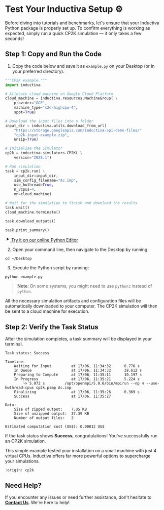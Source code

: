 # Test Your Inductiva Setup ⚙️
Before diving into tutorials and benchmarks, let's ensure that your Inductiva Python package is properly set up. To confirm everything is working as expected, simply run a quick CP2K simulation — it only takes a few seconds!

## Step 1: Copy and Run the Code

1. Copy the code below and save it as `example.py` on your Desktop (or in your preferred directory).

```python
"""CP2K example."""
import inductiva

# Allocate cloud machine on Google Cloud Platform
cloud_machine = inductiva.resources.MachineGroup( \
    provider="GCP",
    machine_type="c2d-highcpu-4",
    spot=True)

# Download the input files into a folder
input_dir = inductiva.utils.download_from_url(
    "https://storage.googleapis.com/inductiva-api-demo-files/"
    "cp2k-input-example.zip",
    unzip=True)

# Initialize the Simulator
cp2k = inductiva.simulators.CP2K( \
    version="2025.1")

# Run simulation
task = cp2k.run( \
    input_dir=input_dir,
    sim_config_filename="Ac.inp",
    use_hwthread=True,
    n_vcpus=4,
    on=cloud_machine)

# Wait for the simulation to finish and download the results
task.wait()
cloud_machine.terminate()

task.download_outputs()

task.print_summary()
```

<a href="https://console-dev.inductiva.ai/editor?simulator_name=cp2k" class="try-playground-button" target="_blank">
  <svg class="icon" xmlns="http://www.w3.org/2000/svg" width="16" height="16" viewBox="0 0 24 24" fill="currentColor">
    <path d="M8 5v14l11-7z"/>
  </svg>
  Try it on our online Python Editor
</a>

2. Open your command line, then navigate to the Desktop by running:

```
cd ~/Desktop
```

3. Execute the Python script by running:

```
python example.py
```

> **Note**: On some systems, you might need to use `python3` instead of `python`.

All the necessary simulation artifacts and configuration files will be automatically downloaded to your computer. The CP2K simulation will then be sent to a cloud machine for execution.

## Step 2: Verify the Task Status
After the simulation completes, a task summary will be displayed in your terminal.

```
Task status: Success

Timeline:
	Waiting for Input         at 17/06, 11:34:32      0.776 s
	In Queue                  at 17/06, 11:34:32      38.612 s
	Preparing to Compute      at 17/06, 11:35:11      10.197 s
	In Progress               at 17/06, 11:35:21      5.224 s
		└> 5.072 s         /opt/openmpi/5.0.6/bin/mpirun --np 4 --use-hwthread-cpus cp2k.psmp Ac.inp
	Finalizing                at 17/06, 11:35:26      0.369 s
	Success                   at 17/06, 11:35:27      

Data:
	Size of zipped output:    7.05 KB
	Size of unzipped output:  37.39 KB
	Number of output files:   2

Estimated computation cost (US$): 0.00012 US$
```

If the task status shows **Success**, congratulations! You've successfully run an CP2K simulation.

This simple example tested your installation on a small machine with just 4 virtual CPUs. Inductiva offers far more powerful options to supercharge your simulations.

```{banner_small}
:origin: cp2k
```

## Need Help?
If you encounter any issues or need further assistance, don't hesitate to [**Contact Us**](mailto:support@inductiva.ai). We're here to help!
